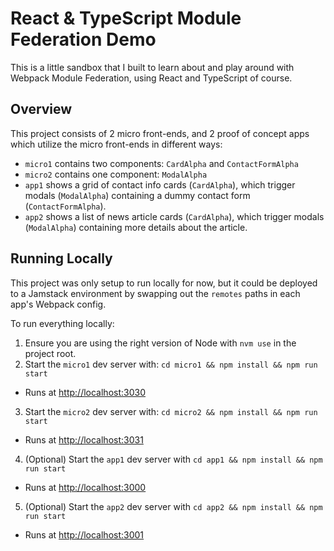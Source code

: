 # React & TypeScript Module Federation Demo

This is a little sandbox that I built to learn about and play around with Webpack Module Federation, using React and TypeScript of course.

## Overview

This project consists of 2 micro front-ends, and 2 proof of concept apps which utilize the micro front-ends in different ways:

* `micro1` contains two components: `CardAlpha` and `ContactFormAlpha`
* `micro2` contains one component: `ModalAlpha`
* `app1` shows a grid of contact info cards (`CardAlpha`), which trigger modals (`ModalAlpha`) containing a dummy contact form (`ContactFormAlpha`).
* `app2` shows a list of news article cards (`CardAlpha`), which trigger modals (`ModalAlpha`) containing more details about the article.

## Running Locally

This project was only setup to run locally for now, but it could be deployed to a Jamstack environment by swapping out the `remotes` paths in each app's Webpack config.

To run everything locally:

1. Ensure you are using the right version of Node with `nvm use` in the project root.
2. Start the `micro1` dev server with: `cd micro1 && npm install && npm run start`
  * Runs at [http://localhost:3030](http://localhost:3030)
3. Start the `micro2` dev server with: `cd micro2 && npm install && npm run start`
  * Runs at [http://localhost:3031](http://localhost:3031)
4. (Optional) Start the `app1` dev server with `cd app1 && npm install && npm run start`
  * Runs at [http://localhost:3000](http://localhost:3000)
5. (Optional) Start the `app2` dev server with `cd app2 && npm install && npm run start`
  * Runs at [http://localhost:3001](http://localhost:3001)
